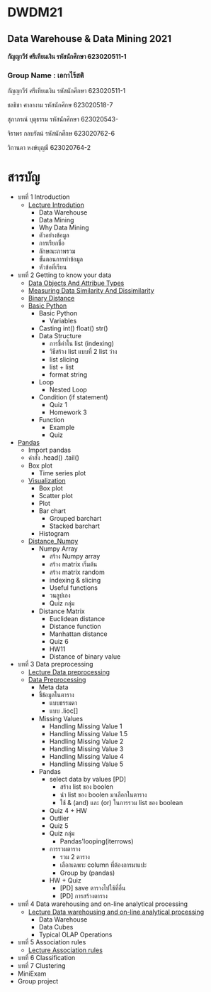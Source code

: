 # DWDM21

## Data Warehouse & Data Mining 2021

#### กัญญาวีร์ ศรีเทียมเงิน รหัสนักศึกษา 623020511-1

### Group Name : เอกาไร้สติ 

  กัญญาวีร์ ศรีเทียมเงิน รหัสนักศึกษา 623020511-1
  
  ชลธิชา ศาลางาม รหัสนักศึกษ 623020518-7
  
  สุภาภรณ์ บุตุธรรม รหัสนักศึกษา 623020543-
  
  จิราพร กลบรัตน์ รหัสนักศึกษ 623020762-6
  
  วิกานดา หงษ์บุญมี 623020764-2

# สารบัญ

* บทที่ 1 Introduction
  * [Lecture Introdution](https://github.com/Kanyawesr/DWDM21/blob/main/Chapter%201.pdf)
    * Data Warehouse 
    * Data Mining
    * Why Data Mining
    * ตัวอย่างข้อมูล
    * การเรียกชื่อ
    * ลักษณะภาพรวม
    * ขั้นตอนการทำข้อมูล
    * หัวข้อที่เรียน
* บทที่ 2 Getting to know your data
  * [Data Objects And Attribue Types](https://github.com/Kanyawesr/DWDM21/blob/main/2.1.pdf)
  * [Measuring Data Similarity And Dissimilarity](https://github.com/Kanyawesr/DWDM21/blob/main/Dissimilarity-distance-matrix.pdf)
  * [Binary Distance](https://github.com/Wikanda-Hongboonmee/DWDM21/blob/main/Distance-between-Data.pdf)
  * [Basic Python](https://github.com/Kanyawesr/DWDM21/blob/main/Data101Chapter2_1.ipynb)
    * Basic Python
      * Variables
    * Casting int() float() str()
    * Data Structure
      * การชี้ค่าใน list (indexing)
      * วิธีสร้าง list  แบบที่ 2 list ว่าง
      * list slicing
      * list + list
      * format string
    * Loop
      * Nested Loop
    * Condition (if statement)
      * Quiz 1
      * Homework 3
    * Function
      * Example
      * Quiz 
* [Pandas](https://github.com/Kanyawesr/DWDM21/blob/main/Data102Chapter2.ipynb)
    * Import pandas
    * คำสั่ง .head() .tail()
    * Box plot
      * Time series plot 
  * [Visualization](https://github.com/Kanyawesr/DWDM21/blob/main/Data_Visualization.ipynb)
    * Box plot
    * Scatter plot
    * Plot
    * Bar chart
      * Grouped barchart
      * Stacked barchart
    * Histogram  
  * [Distance_Numpy](https://github.com/Kanyawesr/DWDM21/blob/main/Distance_Numpy.ipynb)
    * Numpy Array
      * สร้าง Numpy array
      * สร้าง matrix เริ่มต้น
      * สร้าง matrix random
      * indexing & slicing
      * Useful functions
      * วนลูปเอง
      * Quiz กลุ่ม
    * Distance Matrix
      * Euclidean distance
      * Distance function
      * Manhattan distance
      * Quiz 6
      * HW11
      * Distance of binary value 
* บทที่ 3 Data preprocessing
  * [Lecture Data preprocessing](https://github.com/Kanyawesr/DWDM21/blob/main/Chapter%203%20Handling%20Missing.pdf) 
  * [Data Preprocessing](https://github.com/Kanyawesr/DWDM21/blob/main/Data_Preprocessing_(Chapter_3).ipynb)
    * Meta data
    * ชี้ข้อมูลในตาราง
      * แบบธรรมดา
      * แบบ .lioc[]
    * Missing Values
      * Handling Missing Value 1
      * Handling Missing Value 1.5
      * Handling Missing Value 2
      * Handling Missing Value 3
      * Handling Missing Value 4
      * Handling Missing Value 5
    * Pandas 
      * select data by values [PD]
        * สร้าง list ของ boolen
        * นำ list ของ boolen มาเลือกในตาราง
        * ใช้ & (and) และ (or) ในการรวม list ของ boolean
      * Quiz 4 + HW
      * Outlier
      * Quiz 5
      * Quiz กลุ่ม  
        * Pandas'looping(iterrows)
      * การรวมตาราง
        * รวม 2 ตาราง
        * เลือกเฉพาะ column ที่ต้องการมาแปะ
        * Group by (pandas)
      * HW + Quiz
        * [PD] save ตารางไปใช้ที่อื่น
        * [PD] การสร้างตาราง
* บทที่ 4 Data warehousing and on-line analytical processing
  * [Lecture Data warehousing and on-line analytical processing](https://github.com/Kanyawesr/DWDM21/blob/main/Data%20Cube%20%26%20OLAP.pdf)
    * Data Warehouse
    * Data Cubes
    * Typical OLAP Operations 
* บทที่ 5 Association rules
  * [Lecture Association rules](https://github.com/Kanyawesr/DWDM21/blob/main/Association%20rules.pdf) 
* บทที่ 6 Classification
* บทที่ 7 Clustering
* MiniExam
* Group project
